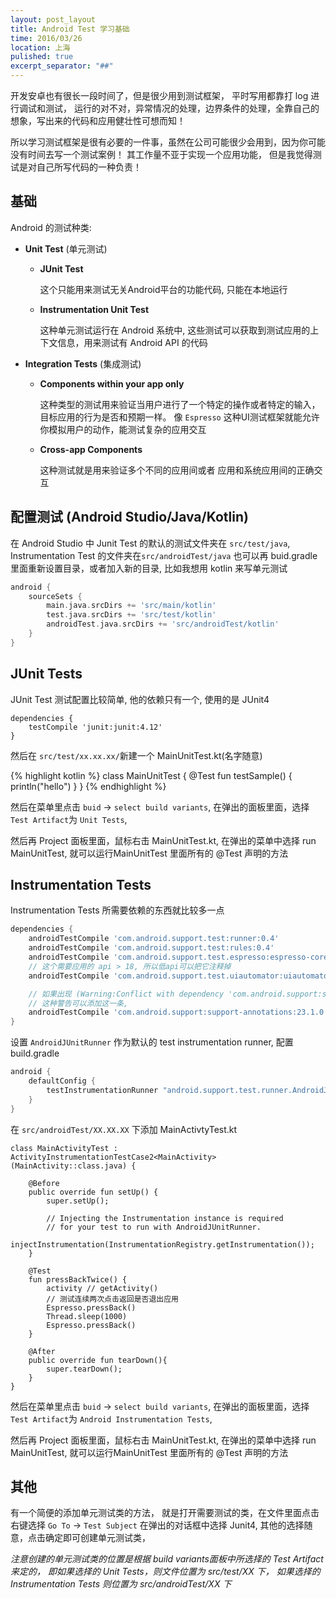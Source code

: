 ```yaml
---
layout: post_layout
title: Android Test 学习基础
time: 2016/03/26
location: 上海
pulished: true
excerpt_separator: "##"
---
```


开发安卓也有很长一段时间了，但是很少用到测试框架， 平时写用都靠打 log 进行调试和测试，
运行的对不对，异常情况的处理，边界条件的处理，全靠自己的想象，写出来的代码和应用健壮性可想而知！

所以学习测试框架是很有必要的一件事，虽然在公司可能很少会用到，因为你可能没有时间去写一个测试案例！
其工作量不亚于实现一个应用功能， 但是我觉得测试是对自己所写代码的一种负责！

## 基础

Android 的测试种类:


- **Unit Test** (单元测试)
  - **JUnit Test**

    这个只能用来测试无关Android平台的功能代码, 只能在本地运行
  - **Instrumentation Unit Test**

    这种单元测试运行在 Android 系统中, 这些测试可以获取到测试应用的上下文信息，用来测试有 Android API 的代码


- **Integration Tests** (集成测试)
  - **Components within your app only**

    这种类型的测试用来验证当用户进行了一个特定的操作或者特定的输入，目标应用的行为是否和预期一样。
    像 `Espresso` 这种UI测试框架就能允许你模拟用户的动作，能测试复杂的应用交互

  - **Cross-app Components**

    这种测试就是用来验证多个不同的应用间或者 应用和系统应用间的正确交互


## 配置测试 (Android Studio/Java/Kotlin)

在 Android Studio 中 Junit Test 的默认的测试文件夹在 `src/test/java`, Instrumentation Test 的文件夹在`src/androidTest/java`
也可以再 buid.gradle 里面重新设置目录，或者加入新的目录, 比如我想用 kotlin 来写单元测试


```gradle
android {
    sourceSets {
        main.java.srcDirs += 'src/main/kotlin'
        test.java.srcDirs += 'src/test/kotlin'
        androidTest.java.srcDirs += 'src/androidTest/kotlin'
    }
}
```


## JUnit Tests

JUnit Test 测试配置比较简单, 他的依赖只有一个, 使用的是 JUnit4


```
dependencies {
    testCompile 'junit:junit:4.12'
}
```
然后在 `src/test/xx.xx.xx/`新建一个 MainUnitTest.kt(名字随意)

{% highlight kotlin %}
class MainUnitTest {
    @Test
    fun testSample() {
        println("hello")
    }
}
{% endhighlight %}

然后在菜单里点击 `buid` -> `select build variants`, 在弹出的面板里面，选择`Test Artifact`为 `Unit Tests`,

然后再 Project 面板里面，鼠标右击 MainUnitTest.kt, 在弹出的菜单中选择 run MainUnitTest,
就可以运行MainUnitTest 里面所有的 @Test 声明的方法


## Instrumentation Tests

Instrumentation Tests 所需要依赖的东西就比较多一点


```gradle
dependencies {
    androidTestCompile 'com.android.support.test:runner:0.4'
    androidTestCompile 'com.android.support.test:rules:0.4'
    androidTestCompile 'com.android.support.test.espresso:espresso-core:2.2.1'
    // 这个需要应用的 api > 18, 所以低api可以把它注释掉
    androidTestCompile 'com.android.support.test.uiautomator:uiautomator-v18:2.1.2'

    // 如果出现 (Warning:Conflict with dependency 'com.android.support:support-annotations'...)
    // 这种警告可以添加这一条,
    androidTestCompile 'com.android.support:support-annotations:23.1.0'
}
```

设置 `AndroidJUnitRunner` 作为默认的 test instrumentation runner, 配置 build.gradle


```gradle
android {
    defaultConfig {
        testInstrumentationRunner "android.support.test.runner.AndroidJUnitRunner"
    }
}
```

在 `src/androidTest/XX.XX.XX` 下添加 MainActivtyTest.kt


```
class MainActivityTest : ActivityInstrumentationTestCase2<MainActivity>(MainActivity::class.java) {

    @Before
    public override fun setUp() {
        super.setUp();

        // Injecting the Instrumentation instance is required
        // for your test to run with AndroidJUnitRunner.
        injectInstrumentation(InstrumentationRegistry.getInstrumentation());
    }

    @Test
    fun pressBackTwice() {
        activity // getActivity()
        // 测试连续两次点击返回是否退出应用
        Espresso.pressBack()
        Thread.sleep(1000)
        Espresso.pressBack()
    }

    @After
    public override fun tearDown(){
        super.tearDown();
    }
}
```

然后在菜单里点击 `buid` -> `select build variants`, 在弹出的面板里面，选择`Test Artifact`为 `Android Instrumentation Tests`,

然后再 Project 面板里面，鼠标右击 MainUnitTest.kt, 在弹出的菜单中选择 run MainUnitTest,
就可以运行MainUnitTest 里面所有的 @Test 声明的方法


## 其他
有一个简便的添加单元测试类的方法， 就是打开需要测试的类，在文件里面点击右键选择 `Go To` -> `Test Subject`
在弹出的对话框中选择 Junit4, 其他的选择随意，点击确定即可创建单元测试类，


*注意创建的单元测试类的位置是根据 build variants面板中所选择的 Test Artifact 来定的，
即如果选择的 Unit Tests，则文件位置为 src/test/XX 下， 如果选择的 Instrumentation Tests
则位置为 src/androidTest/XX 下*

